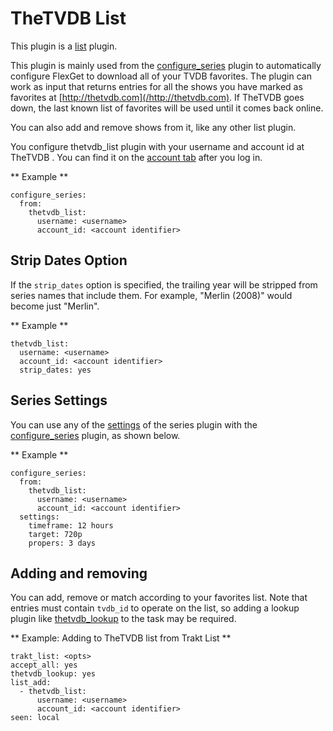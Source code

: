 # TheTVDB List

This plugin is a [list](/Plugins/List) plugin.

This plugin is mainly used from the [configure_series](/Plugins/configure_series) plugin to automatically configure FlexGet to download all of your TVDB favorites. The plugin can work as input that returns entries for all the shows you have marked as favorites at [http://thetvdb.com](/http://thetvdb.com). If TheTVDB goes down, the last known list of favorites will be used until it comes back online. 

You can also add and remove shows from it, like any other list plugin.

You configure thetvdb_list plugin with your username and account id at TheTVDB . You can find it on the [account tab](http://thetvdb.com/?tab=userinfo) after you log in.

** Example **

```
configure_series:
  from:
    thetvdb_list:
      username: <username>
      account_id: <account identifier>
```

## Strip Dates Option
If the `strip_dates` option is specified, the trailing year will be stripped from series names that include them. For example, "Merlin (2008)" would become just "Merlin".

** Example **
```
thetvdb_list:
  username: <username>
  account_id: <account identifier>
  strip_dates: yes
```

## Series Settings
You can use any of the [settings](/Plugins/series#Settings) of the series plugin with the [configure_series](/Plugins/configure_series) plugin, as shown below.

** Example **

```
configure_series:
  from:
    thetvdb_list:
      username: <username>
      account_id: <account identifier>
  settings:
    timeframe: 12 hours
    target: 720p
    propers: 3 days
```

## Adding and removing
You can add, remove or match according to your favorites list. Note that entries must contain `tvdb_id` to operate on the list, so adding a lookup plugin like [thetvdb_lookup](/Plugins/thetvdb_lookup) to the task may be required.

** Example: Adding to TheTVDB list from Trakt List **
```
trakt_list: <opts>
accept_all: yes
thetvdb_lookup: yes
list_add:
  - thetvdb_list:
      username: <username>
      account_id: <account identifier>
seen: local
```



